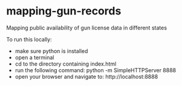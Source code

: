 mapping-gun-records
===================

Mapping public availability of gun license data in different states

To run this locally:
* make sure python is installed
* open a terminal
* cd to the directory containing index.html
* run the following command:
        python -m SimpleHTTPServer 8888
* open your browser and navigate to:
        http://localhost:8888
